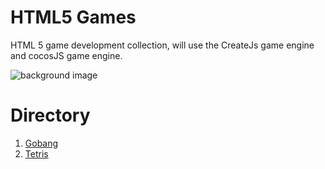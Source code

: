 # HTML5 Games

HTML 5 game development collection, will use the CreateJs game engine and cocosJS game engine. 

![background image](https://github.com/SilenceHVK/Articles/raw/master/assets/images/bgImages/bg4.png)  

# Directory
1. [Gobang](https://htmlpreview.github.io/?https://github.com/SilenceHVK/html5-games/blob/master/gobang/index.html)  
2. [Tetris](https://htmlpreview.github.io/?https://github.com/SilenceHVK/html5-games/blob/master/tetris/index.html)  
